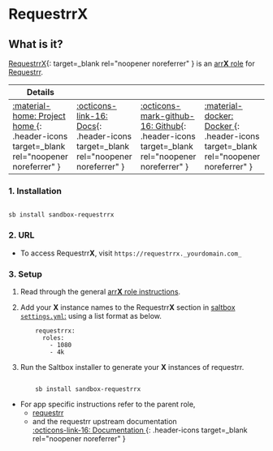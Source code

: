 # Requestrr**X**

## What is it?

[RequestrrX](https://github.com/darkalfx/requestrr){: target=_blank rel="noopener noreferrer" } is an [arr**X** role](arrx.md) for [Requestrr](../../sandbox/apps/requestrr.md).

| Details     |             |             |             |
|-------------|-------------|-------------|-------------|
| [:material-home: Project home ](https://github.com/darkalfx/requestrr){: .header-icons target=_blank rel="noopener noreferrer" } | [:octicons-link-16: Docs](https://github.com/darkalfx/requestrr/wiki){: .header-icons target=_blank rel="noopener noreferrer" } | [:octicons-mark-github-16: Github](https://github.com/darkalfx/requestrr){: .header-icons target=_blank rel="noopener noreferrer" } | [:material-docker: Docker ](https://hub.docker.com/r/hotio/requestrr){: .header-icons target=_blank rel="noopener noreferrer" }|

### 1. Installation

``` shell

sb install sandbox-requestrrx

```

### 2. URL

- To access Requestrr**X**, visit `https://requestrrx._yourdomain.com_`

### 3. Setup

1. Read through the general [arr**X** role instructions](arrx.md).

2. Add your **X** instance names to the Requestrr**X** section in [saltbox `settings.yml`:](../settings.md) using a list format as below.

    ``` { .yaml }
        requestrrx:
          roles:
            - 1080
            - 4k
    ```

3. Run the Saltbox installer to generate your **X** instances of requestrr.

      ``` { .shell }

          sb install sandbox-requestrrx

      ```

- For app specific instructions refer to the parent role,
     - [requestrr](../../sandbox/apps/requestrr.md)<Br/>
     - and the requestrr upstream documentation <BR/>
       [:octicons-link-16: Documentation ](https://github.com/darkalfx/requestrr/wiki){: .header-icons target=_blank rel="noopener noreferrer" }
